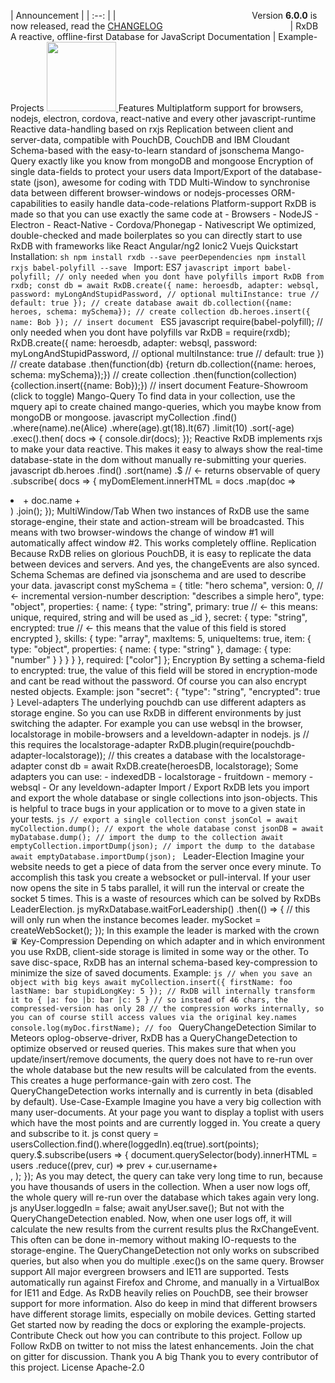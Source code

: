 | Announcement | | :--: | | &emsp;&emsp;&emsp;&emsp;&emsp;&emsp;&emsp;&emsp;&emsp;&emsp;&emsp;&emsp;&emsp;&emsp;&emsp; Version **6.0.0** is now released, read the [CHANGELOG](./CHANGELOG.md#600-september-19-2017) &emsp;&emsp;&emsp;&emsp;&emsp;&emsp;&emsp;&emsp;&emsp;&emsp;&emsp;&emsp;&emsp;&emsp; | RxDB A reactive, offline-first Database for JavaScript Documentation | Example-Projects <a href="https://www.patreon.com/rxdb"> <img src="https://cdn.rawgit.com/pubkey/rxdb/4e7dd18f/docs/files/icons/patreon.png" width="111px" /> </a> Features Multiplatform support for browsers, nodejs, electron, cordova, react-native and every other javascript-runtime Reactive data-handling based on rxjs Replication between client and server-data, compatible with PouchDB, CouchDB and IBM Cloudant Schema-based with the easy-to-learn standard of jsonschema Mango-Query exactly like you know from mongoDB and mongoose Encryption of single data-fields to protect your users data Import/Export of the database-state (json), awesome for coding with TDD Multi-Window to synchronise data between different browser-windows or nodejs-processes ORM-capabilities to easily handle data-code-relations Platform-support RxDB is made so that you can use exactly the same code at - Browsers - NodeJS - Electron - React-Native - Cordova/Phonegap - Nativescript We optimized, double-checked and made boilerplates so you can directly start to use RxDB with frameworks like React Angular/ng2 Ionic2 Vuejs Quickstart Installation: ```sh npm install rxdb --save peerDependencies npm install rxjs babel-polyfill --save ``` Import: ES7 ```javascript import babel-polyfill; // only needed when you dont have polyfills import RxDB from rxdb; const db = await RxDB.create({ name: heroesdb, adapter: websql, password: myLongAndStupidPassword, // optional multiInstance: true // default: true }); // create database await db.collection({name: heroes, schema: mySchema}); // create collection db.heroes.insert({ name: Bob }); // insert document ``` ES5 javascript require(babel-polyfill); // only needed when you dont have polyfills var RxDB = require(rxdb); RxDB.create({ name: heroesdb, adapter: websql, password: myLongAndStupidPassword, // optional multiInstance: true // default: true }) // create database .then(function(db) {return db.collection({name: heroes, schema: mySchema});}) // create collection .then(function(collection) {collection.insert({name: Bob});}) // insert document Feature-Showroom (click to toggle) Mango-Query To find data in your collection, use the mquery api to create chained mango-queries, which you maybe know from mongoDB or mongoose. javascript myCollection .find() .where(name).ne(Alice) .where(age).gt(18).lt(67) .limit(10) .sort(-age) .exec().then( docs => { console.dir(docs); }); Reactive RxDB implements rxjs to make your data reactive. This makes it easy to always show the real-time database-state in the dom without manually re-submitting your queries. javascript db.heroes .find() .sort(name) .$ // <- returns observable of query .subscribe( docs => { myDomElement.innerHTML = docs .map(doc => <li> + doc.name + </li>) .join(); }); MultiWindow/Tab When two instances of RxDB use the same storage-engine, their state and action-stream will be broadcasted. This means with two browser-windows the change of window #1 will automatically affect window #2. This works completely offline. Replication Because RxDB relies on glorious PouchDB, it is easy to replicate the data between devices and servers. And yes, the changeEvents are also synced. Schema Schemas are defined via jsonschema and are used to describe your data. javascript const mySchema = { title: "hero schema", version: 0, // <- incremental version-number description: "describes a simple hero", type: "object", properties: { name: { type: "string", primary: true // <- this means: unique, required, string and will be used as _id }, secret: { type: "string", encrypted: true // <- this means that the value of this field is stored encrypted }, skills: { type: "array", maxItems: 5, uniqueItems: true, item: { type: "object", properties: { name: { type: "string" }, damage: { type: "number" } } } } }, required: ["color"] }; Encryption By setting a schema-field to encrypted: true, the value of this field will be stored in encryption-mode and cant be read without the password. Of course you can also encrypt nested objects. Example: json "secret": { "type": "string", "encrypted": true } Level-adapters The underlying pouchdb can use different adapters as storage engine. So you can use RxDB in different environments by just switching the adapter. For example you can use websql in the browser, localstorage in mobile-browsers and a leveldown-adapter in nodejs. js // this requires the localstorage-adapter RxDB.plugin(require(pouchdb-adapter-localstorage)); // this creates a database with the localstorage-adapter const db = await RxDB.create(heroesDB, localstorage); Some adapters you can use: - indexedDB - localstorage - fruitdown - memory - websql - Or any leveldown-adapter Import / Export RxDB lets you import and export the whole database or single collections into json-objects. This is helpful to trace bugs in your application or to move to a given state in your tests. ```js // export a single collection const jsonCol = await myCollection.dump(); // export the whole database const jsonDB = await myDatabase.dump(); // import the dump to the collection await emptyCollection.importDump(json); // import the dump to the database await emptyDatabase.importDump(json); ``` Leader-Election Imagine your website needs to get a piece of data from the server once every minute. To accomplish this task you create a websocket or pull-interval. If your user now opens the site in 5 tabs parallel, it will run the interval or create the socket 5 times. This is a waste of resources which can be solved by RxDBs LeaderElection. js myRxDatabase.waitForLeadership() .then(() => { // this will only run when the instance becomes leader. mySocket = createWebSocket(); }); In this example the leader is marked with the crown ♛ Key-Compression Depending on which adapter and in which environment you use RxDB, client-side storage is limited in some way or the other. To save disc-space, RxDB has an internal schema-based key-compression to minimize the size of saved documents. Example: ```js // when you save an object with big keys await myCollection.insert({ firstName: foo lastName: bar stupidLongKey: 5 }); // RxDB will internally transform it to { |a: foo |b: bar |c: 5 } // so instead of 46 chars, the compressed-version has only 28 // the compression works internally, so you can of course still access values via the original key.names console.log(myDoc.firstName); // foo ``` QueryChangeDetection Similar to Meteors oplog-observe-driver, RxDB has a QueryChangeDetection to optimize observed or reused queries. This makes sure that when you update/insert/remove documents, the query does not have to re-run over the whole database but the new results will be calculated from the events. This creates a huge performance-gain with zero cost. The QueryChangeDetection works internally and is currently in beta (disabled by default). Use-Case-Example Imagine you have a very big collection with many user-documents. At your page you want to display a toplist with users which have the most points and are currently logged in. You create a query and subscribe to it. js const query = usersCollection.find().where(loggedIn).eq(true).sort(points); query.$.subscribe(users => { document.querySelector(body).innerHTML = users .reduce((prev, cur) => prev + cur.username+ <br/>, ); }); As you may detect, the query can take very long time to run, because you have thousands of users in the collection. When a user now logs off, the whole query will re-run over the database which takes again very long. js anyUser.loggedIn = false; await anyUser.save(); But not with the QueryChangeDetection enabled. Now, when one user logs off, it will calculate the new results from the current results plus the RxChangeEvent. This often can be done in-memory without making IO-requests to the storage-engine. The QueryChangeDetection not only works on subscribed queries, but also when you do multiple .exec()s on the same query. Browser support All major evergreen browsers and IE11 are supported. Tests automatically run against Firefox and Chrome, and manually in a VirtualBox for IE11 and Edge. As RxDB heavily relies on PouchDB, see their browser support for more information. Also do keep in mind that different browsers have different storage limits, especially on mobile devices. Getting started Get started now by reading the docs or exploring the example-projects. Contribute Check out how you can contribute to this project. Follow up Follow RxDB on twitter to not miss the latest enhancements. Join the chat on gitter for discussion. Thank you A big Thank you to every contributor of this project. License Apache-2.0